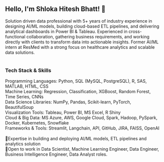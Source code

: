## Hello, I'm Shloka Hitesh Bhatt! 👋

<!--
**shlokaGit/shlokaGit** is a ✨ _special_ ✨ repository because its `README.md` (this file) appears on your GitHub profile.

Here are some ideas to get you started:

- 🔭 I’m currently working on ...
- 🌱 I’m currently learning ...
- 👯 I’m looking to collaborate on ...
- 🤔 I’m looking for help with ...
- 💬 Ask me about ...
- 📫 How to reach me: ...
- 😄 Pronouns: ...
- ⚡ Fun fact: ...
-->

Solution driven data professional with 5+ years of industry experience in designing AI/ML models, building cloud-based ETL pipelines, and delivering analytical dashboards in Power BI & Tableau. Experienced in cross-functional collaboration, gathering business requirements, and working directly with clients to transform data into actionable insights. Former AI/ML intern at ResMed with a strong focus on healthcare analytics and scalable data solutions.<br>
<br>
### Tech Stack & Skills <br>
Programming Languages: Python, SQL (MySQL, PostgreSQL), R, SAS, MATLAB, HTML, CSS <br>
Machine Learning: Regression, Classification, XGBoost, Random Forest, Time Series, CNNs <br>
Data Science Libraries: NumPy, Pandas, Scikit-learn, PyTorch, BeautifulSoup <br>
Visualization Tools: Tableau, Power BI, MS Excel, R Shiny<br>
Cloud & Big Data: MS Azure, AWS, Google Cloud, Spark, Hadoop, PySpark, Docker, Kubernetes, Snowflake<br>
Frameworks & Tools: Streamlit, Langchain, API, GitHub, JIRA, FAISS, OpenAI<br>
<br>
🎯Expertise in building and deploying AI/ML models, ETL pipelines and analytics solution<br>
💼Open to work in Data Scientist, Machine Learning Engineer, Data Engineer, Business Intelligence Engineer, Data Analyst roles.<br>
